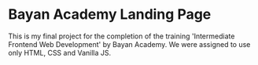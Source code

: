 # Bayan Academy Landing Page

This is my final project for the completion of the training 'Intermediate Frontend Web Development' by Bayan Academy. We were assigned to use only HTML, CSS and Vanilla JS. 
